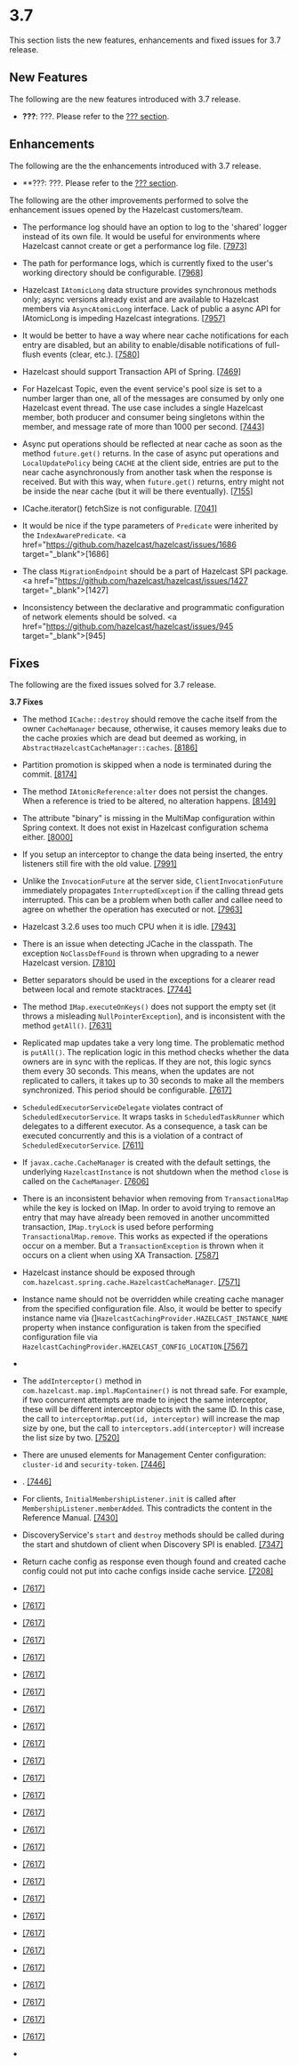 
# 3.7

This section lists the new features, enhancements and fixed issues for 3.7 release.

## New Features

The following are the new features introduced with 3.7 release.

- **???**: ???. Please refer to the [??? section](http://docs.hazelcast.org/docs/latest-dev/manual/html-single/index.html#???).

## Enhancements

The following are the the enhancements introduced with 3.7 release.

- **???: ???. Please refer to the [??? section](http://docs.hazelcast.org/docs/latest-dev/manual/html-single/index.html#???).


The following are the other improvements performed to solve the enhancement issues opened by the Hazelcast customers/team.

- The performance log should have an option to log to the 'shared' logger instead of its own file. It would be useful for environments where Hazelcast cannot create or get a performance log file. <a href="https://github.com/hazelcast/hazelcast/issues/7973" target="_blank">[7973]</a>

- The path for performance logs, which is currently fixed to the user's working directory should be configurable. <a href="https://github.com/hazelcast/hazelcast/issues/7968" target="_blank">[7968]</a>

- Hazelcast `IAtomicLong` data structure provides synchronous methods only; async versions already exist and are available to Hazelcast members via `AsyncAtomicLong` interface. Lack of public a async API for IAtomicLong is impeding Hazelcast integrations. <a href="https://github.com/hazelcast/hazelcast/issues/7957" target="_blank">[7957]</a>



- It would be better to have a way where near cache notifications for each entry are disabled, but an ability to enable/disable notifications of full-flush events (clear, etc.). <a href="https://github.com/hazelcast/hazelcast/issues/7580" target="_blank">[7580]</a>

- Hazelcast should support Transaction API of Spring. <a href="https://github.com/hazelcast/hazelcast/issues/7469" target="_blank">[7469]</a>

- For Hazelcast Topic, even the event service's pool size is set to a number larger than one, all of the messages are consumed by only one Hazelcast event thread. The use case includes a single Hazelcast member, both producer and consumer being singletons within the member, and message rate of more than 1000 per second. <a href="https://github.com/hazelcast/hazelcast/issues/7443" target="_blank">[7443]</a>

- Async put operations should be reflected at near cache as soon as the method `future.get()` returns. In the case of async put operations and `LocalUpdatePolicy` being `CACHE` at the client side, entries are put to the near cache asynchronously from another task when the response is received. But with this way, when `future.get()` returns, entry might not be inside the near cache (but it will be there eventually). <a href="https://github.com/hazelcast/hazelcast/issues/7155" target="_blank">[7155]</a>

- ICache.iterator() fetchSize is not configurable. <a href="https://github.com/hazelcast/hazelcast/issues/7041" target="_blank">[7041]</a>

- It would be nice if the type parameters of `Predicate` were inherited by the `IndexAwarePredicate`. <a href="https://github.com/hazelcast/hazelcast/issues/1686 target="_blank">[1686]</a>

- The class `MigrationEndpoint` should be a part of Hazelcast SPI package. <a href="https://github.com/hazelcast/hazelcast/issues/1427 target="_blank">[1427]</a>


- Inconsistency between the declarative and programmatic configuration of network elements should be solved. <a href="https://github.com/hazelcast/hazelcast/issues/945 target="_blank">[945]</a>


## Fixes

The following are the fixed issues solved for 3.7 release.

**3.7 Fixes**

- The method `ICache::destroy` should remove the cache itself from the owner `CacheManager` because, otherwise, it causes memory leaks due to the cache proxies which are dead but deemed as working, in `AbstractHazelcastCacheManager::caches`. <a href="https://github.com/hazelcast/hazelcast/issues/8186" target="_blank">[8186]</a>

- Partition promotion is skipped when a node is terminated during the commit. <a href="https://github.com/hazelcast/hazelcast/issues/8174" target="_blank">[8174]</a>

- The method `IAtomicReference:alter` does not persist the changes. When a reference is tried to be altered, no alteration happens. <a href="https://github.com/hazelcast/hazelcast/issues/8149" target="_blank">[8149]</a>

- The attribute "binary" is missing in the MultiMap configuration within Spring context. It does not exist in Hazelcast configuration schema either. <a href="https://github.com/hazelcast/hazelcast/issues/8000" target="_blank">[8000]</a>


- If you setup an interceptor to change the data being inserted, the entry listeners still fire with the old value. <a href="https://github.com/hazelcast/hazelcast/issues/7991" target="_blank">[7991]</a>

- Unlike the `InvocationFuture` at the server side, `ClientInvocationFuture` immediately propagates `InterruptedException` if the calling thread gets interrupted. This can be a problem when both caller and callee need to agree on whether the operation has executed or not. <a href="https://github.com/hazelcast/hazelcast/issues/7963" target="_blank">[7963]</a>

- Hazelcast 3.2.6 uses too much CPU when it is idle. <a href="https://github.com/hazelcast/hazelcast/issues/7943" target="_blank">[7943]</a>

- There is an issue when detecting JCache in the classpath. The exception `NoClassDefFound` is thrown when upgrading to a newer Hazelcast version. <a href="https://github.com/hazelcast/hazelcast/issues/7810" target="_blank">[7810]</a>

- Better separators should be used in the exceptions for a clearer read between local and remote stacktraces. <a href="https://github.com/hazelcast/hazelcast/issues/7744" target="_blank">[7744]</a>


- The method `IMap.executeOnKeys()` does not support the empty set (it throws a misleading `NullPointerException`), and is inconsistent with the method `getAll()`. <a href="https://github.com/hazelcast/hazelcast/issues/7631" target="_blank">[7631]</a>



- Replicated map updates take a very long time. The problematic method is `putAll()`. The replication logic in this method checks whether the data owners are in sync with the replicas. If they are not, this logic syncs them every 30 seconds. This means, when the updates are not replicated to callers, it takes up to 30 seconds to make all the members synchronized. This period should be configurable. <a href="https://github.com/hazelcast/hazelcast/issues/7617" target="_blank">[7617]</a>



- `ScheduledExecutorServiceDelegate` violates contract of `ScheduledExecutorService`. It wraps tasks in `ScheduledTaskRunner` which delegates to a different executor. As a consequence, a task can be executed concurrently and this is a violation of a contract of `ScheduledExecutorService`. <a href="https://github.com/hazelcast/hazelcast/issues/7611" target="_blank">[7611]</a>

- If `javax.cache.CacheManager` is created with the default settings, the underlying `HazelcastInstance` is not shutdown when the method `close` is called on the `CacheManager`. <a href="https://github.com/hazelcast/hazelcast/issues/7606" target="_blank">[7606]</a>

- There is an inconsistent behavior when removing from `TransactionalMap` while the key is locked on IMap. In order to avoid trying to remove an entry that may have already been removed in another uncommitted transaction, `IMap.tryLock` is used before performing `TransactionalMap.remove`. This works as expected if the operations occur on a member. But a `TransactionException` is thrown when it occurs on a client when using XA Transaction. <a href="https://github.com/hazelcast/hazelcast/issues/7587" target="_blank">[7587]</a>



- Hazelcast instance should be exposed through `com.hazelcast.spring.cache.HazelcastCacheManager`. <a href="https://github.com/hazelcast/hazelcast/issues/7571" target="_blank">[7571]</a>



- Instance name should not be overridden while creating cache manager from the specified configuration file. Also, it would be better to specify instance name via (]`HazelcastCachingProvider.HAZELCAST_INSTANCE_NAME` property when instance configuration is taken from the specified configuration file via `HazelcastCachingProvider.HAZELCAST_CONFIG_LOCATION`.<a href="https://github.com/hazelcast/hazelcast/issues/7567" target="_blank">[7567]</a>

- 

- The `addInterceptor()` method in `com.hazelcast.map.impl.MapContainer()` is not thread safe. For example, if two concurrent attempts are made to inject the same interceptor, these will be different interceptor objects with the same ID. In this case, the call to `interceptorMap.put(id, interceptor)` will increase the map size by one, but the call to `interceptors.add(interceptor)` will increase the list size by two. <a href="https://github.com/hazelcast/hazelcast/issues/7520" target="_blank">[7520]</a>



- There are unused elements for Management Center configuration: `cluster-id` and `security-token`. <a href="https://github.com/hazelcast/hazelcast/issues/7446" target="_blank">[7446]</a>

- . <a href="https://github.com/hazelcast/hazelcast/issues/7446" target="_blank">[7446]</a>

- For clients, `InitialMembershipListener.init` is called after `MembershipListener.memberAdded`. This contradicts the content in the Reference Manual.  <a href="https://github.com/hazelcast/hazelcast/issues/7430" target="_blank">[7430]</a>



- DiscoveryService's `start` and `destroy` methods should be called during the start and shutdown of client when Discovery SPI is enabled. <a href="https://github.com/hazelcast/hazelcast/issues/7347" target="_blank">[7347]</a>



- Return cache config as response even though found and created cache config could not put into cache configs inside cache service. <a href="https://github.com/hazelcast/hazelcast/issues/7208" target="_blank">[7208]</a>
- <a href="https://github.com/hazelcast/hazelcast/issues/7617" target="_blank">[7617]</a>
- <a href="https://github.com/hazelcast/hazelcast/issues/7617" target="_blank">[7617]</a>
- <a href="https://github.com/hazelcast/hazelcast/issues/7617" target="_blank">[7617]</a>
- <a href="https://github.com/hazelcast/hazelcast/issues/7617" target="_blank">[7617]</a>
- <a href="https://github.com/hazelcast/hazelcast/issues/7617" target="_blank">[7617]</a>
- <a href="https://github.com/hazelcast/hazelcast/issues/7617" target="_blank">[7617]</a>
- <a href="https://github.com/hazelcast/hazelcast/issues/7617" target="_blank">[7617]</a>
- <a href="https://github.com/hazelcast/hazelcast/issues/7617" target="_blank">[7617]</a>
- <a href="https://github.com/hazelcast/hazelcast/issues/7617" target="_blank">[7617]</a>
- <a href="https://github.com/hazelcast/hazelcast/issues/7617" target="_blank">[7617]</a>
- <a href="https://github.com/hazelcast/hazelcast/issues/7617" target="_blank">[7617]</a>
- <a href="https://github.com/hazelcast/hazelcast/issues/7617" target="_blank">[7617]</a>
- <a href="https://github.com/hazelcast/hazelcast/issues/7617" target="_blank">[7617]</a>
- <a href="https://github.com/hazelcast/hazelcast/issues/7617" target="_blank">[7617]</a>
- <a href="https://github.com/hazelcast/hazelcast/issues/7617" target="_blank">[7617]</a>
- <a href="https://github.com/hazelcast/hazelcast/issues/7617" target="_blank">[7617]</a>
- <a href="https://github.com/hazelcast/hazelcast/issues/7617" target="_blank">[7617]</a>
- <a href="https://github.com/hazelcast/hazelcast/issues/7617" target="_blank">[7617]</a>
- <a href="https://github.com/hazelcast/hazelcast/issues/7617" target="_blank">[7617]</a>
- <a href="https://github.com/hazelcast/hazelcast/issues/7617" target="_blank">[7617]</a>
- <a href="https://github.com/hazelcast/hazelcast/issues/7617" target="_blank">[7617]</a>
- <a href="https://github.com/hazelcast/hazelcast/issues/7617" target="_blank">[7617]</a>
- <a href="https://github.com/hazelcast/hazelcast/issues/7617" target="_blank">[7617]</a>
- <a href="https://github.com/hazelcast/hazelcast/issues/7617" target="_blank">[7617]</a>
- <a href="https://github.com/hazelcast/hazelcast/issues/7617" target="_blank">[7617]</a>
- <a href="https://github.com/hazelcast/hazelcast/issues/7617" target="_blank">[7617]</a>
- <a href="https://github.com/hazelcast/hazelcast/issues/7617" target="_blank">[7617]</a>
- 




